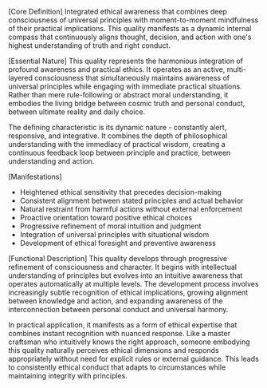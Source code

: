 [Core Definition]
Integrated ethical awareness that combines deep consciousness of universal principles with moment-to-moment mindfulness of their practical implications. This quality manifests as a dynamic internal compass that continuously aligns thought, decision, and action with one's highest understanding of truth and right conduct.

[Essential Nature]
This quality represents the harmonious integration of profound awareness and practical ethics. It operates as an active, multi-layered consciousness that simultaneously maintains awareness of universal principles while engaging with immediate practical situations. Rather than mere rule-following or abstract moral understanding, it embodies the living bridge between cosmic truth and personal conduct, between ultimate reality and daily choice.

The defining characteristic is its dynamic nature - constantly alert, responsive, and integrative. It combines the depth of philosophical understanding with the immediacy of practical wisdom, creating a continuous feedback loop between principle and practice, between understanding and action.

[Manifestations]
- Heightened ethical sensitivity that precedes decision-making
- Consistent alignment between stated principles and actual behavior
- Natural restraint from harmful actions without external enforcement
- Proactive orientation toward positive ethical choices
- Progressive refinement of moral intuition and judgment
- Integration of universal principles with situational wisdom
- Development of ethical foresight and preventive awareness

[Functional Description]
This quality develops through progressive refinement of consciousness and character. It begins with intellectual understanding of principles but evolves into an intuitive awareness that operates automatically at multiple levels. The development process involves increasingly subtle recognition of ethical implications, growing alignment between knowledge and action, and expanding awareness of the interconnection between personal conduct and universal harmony.

In practical application, it manifests as a form of ethical expertise that combines instant recognition with nuanced response. Like a master craftsman who intuitively knows the right approach, someone embodying this quality naturally perceives ethical dimensions and responds appropriately without need for explicit rules or external guidance. This leads to consistently ethical conduct that adapts to circumstances while maintaining integrity with principles.